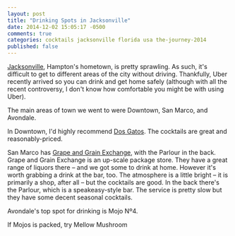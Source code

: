 ```yaml
---
layout: post
title: "Drinking Spots in Jacksonville"
date: 2014-12-02 15:05:17 -0500
comments: true
categories: cocktails jacksonville florida usa the-journey-2014
published: false
---
```


[Jacksonville](http://en.wikipedia.org/wiki/Jacksonville,_Florida), Hampton's hometown, is pretty sprawling. As such, it's difficult to get to different areas of the city without driving. Thankfully, Uber recently arrived so you can drink and get home safely (although with all the recent controversy, I don't know how comfortable you might be with using Uber).

The main areas of town we went to were Downtown, San Marco, and Avondale.

In Downtown, I'd highly recommend [Dos Gatos](http://www.dosgatosjax.com/). The cocktails are great and reasonably-priced.

San Marco has [Grape and Grain Exchange](http://www.grapeandgrainexchange.com/), with the Parlour in the back. Grape and Grain Exchange is an up-scale package store. They have a great range of liquors there – and we got some to drink at home. However it's worth grabbing a drink at the bar, too. The atmosphere is a little bright – it is primarily a shop, after all – but the cocktails are good. In the back there's the Parlour, which is a speakeasy-style bar. The service is pretty slow but they have some decent seasonal cocktails.

Avondale's top spot for drinking is Mojo Nº4.

If Mojos is packed, try Mellow Mushroom
